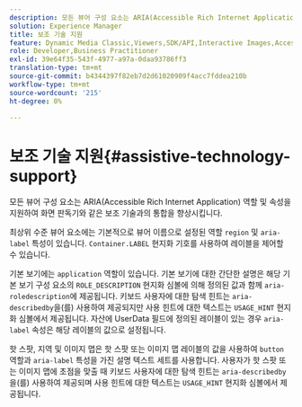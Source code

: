 ```yaml
---
description: 모든 뷰어 구성 요소는 ARIA(Accessible Rich Internet Application) 역할 및 속성을 지원하여 화면 판독기와 같은 보조 기술과의 통합을 향상시킵니다.
solution: Experience Manager
title: 보조 기술 지원
feature: Dynamic Media Classic,Viewers,SDK/API,Interactive Images,Accessibility
role: Developer,Business Practitioner
exl-id: 39e64f35-543f-4977-a97a-0daa93786ff3
translation-type: tm+mt
source-git-commit: b4344397f82eb7d2d61020909f4acc7fddea210b
workflow-type: tm+mt
source-wordcount: '215'
ht-degree: 0%

---
```


# 보조 기술 지원{#assistive-technology-support}

모든 뷰어 구성 요소는 ARIA(Accessible Rich Internet Application) 역할 및 속성을 지원하여 화면 판독기와 같은 보조 기술과의 통합을 향상시킵니다.

최상위 수준 뷰어 요소에는 기본적으로 뷰어 이름으로 설정된 역할 `region` 및 `aria-label` 특성이 있습니다. `Container.LABEL` 현지화 기호를 사용하여 레이블을 제어할 수 있습니다.

기본 보기에는 `application` 역할이 있습니다. 기본 보기에 대한 간단한 설명은 해당 기본 보기 구성 요소의 `ROLE_DESCRIPTION` 현지화 심볼에 의해 정의된 값과 함께 `aria-roledescription`에 제공됩니다. 키보드 사용자에 대한 탐색 힌트는 `aria-describedby`을(를) 사용하여 제공되지만 사용 힌트에 대한 텍스트는 `USAGE_HINT` 현지화 심볼에서 제공됩니다. 자산에 UserData 필드에 정의된 레이블이 있는 경우 `aria-label` 속성은 해당 레이블의 값으로 설정됩니다.

핫 스팟, 지역 및 이미지 맵은 핫 스팟 또는 이미지 맵 레이블의 값을 사용하여 `button` 역할과 `aria-label` 특성을 가진 설명 텍스트 세트를 사용합니다. 사용자가 핫 스팟 또는 이미지 맵에 초점을 맞출 때 키보드 사용자에 대한 탐색 힌트는 `aria-describedby`을(를) 사용하여 제공되며 사용 힌트에 대한 텍스트는 `USAGE_HINT` 현지화 심볼에서 제공됩니다.
